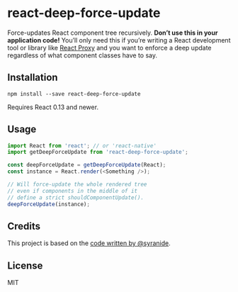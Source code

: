 react-deep-force-update
=========================

Force-updates React component tree recursively. **Don’t use this in your application code!** You’ll only need this if you’re writing a React development tool or library like [React Proxy](https://github.com/gaearon/react-proxy) and you want to enforce a deep update regardless of what component classes have to say.

## Installation

```
npm install --save react-deep-force-update
```

Requires React 0.13 and newer.

## Usage

```js
import React from 'react'; // or 'react-native'
import getDeepForceUpdate from 'react-deep-force-update';

const deepForceUpdate = getDeepForceUpdate(React);
const instance = React.render(<Something />);

// Will force-update the whole rendered tree
// even if components in the middle of it
// define a strict shouldComponentUpdate().
deepForceUpdate(instance);
```

## Credits

This project is based on the [code written by @syranide](https://github.com/gaearon/react-hot-api/commit/b3d6059a17407ef44765814ce06b36716d110041).

## License

MIT
